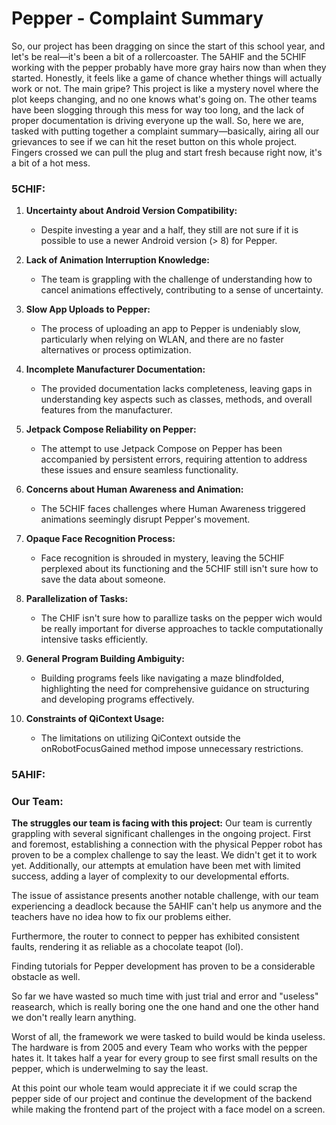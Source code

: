 # Pepper - Complaint Summary

So, our project has been dragging on since the start of this school year, and let's be real—it's been a bit of a rollercoaster. The 5AHIF and the 5CHIF working with the pepper probably have more gray hairs now than when they started. Honestly, it feels like a game of chance whether things will actually work or not. The main gripe? This project is like a mystery novel where the plot keeps changing, and no one knows what's going on. The other teams have been slogging through this mess for way too long, and the lack of proper documentation is driving everyone up the wall. So, here we are, tasked with putting together a complaint summary—basically, airing all our grievances to see if we can hit the reset button on this whole project. Fingers crossed we can pull the plug and start fresh because right now, it's a bit of a hot mess.

### 5CHIF:

1. **Uncertainty about Android Version Compatibility:**
   - Despite investing a year and a half, they still are not sure if it is possible to use a newer Android version (> 8) for Pepper.

2. **Lack of Animation Interruption Knowledge:**
   - The team is grappling with the challenge of understanding how to cancel animations effectively, contributing to a sense of uncertainty.

3. **Slow App Uploads to Pepper:**
   - The process of uploading an app to Pepper is undeniably slow, particularly when relying on WLAN, and there are no faster alternatives or process optimization.

4. **Incomplete Manufacturer Documentation:**
   - The provided documentation lacks completeness, leaving gaps in understanding key aspects such as classes, methods, and overall features from the manufacturer.

5. **Jetpack Compose Reliability on Pepper:**
   - The attempt to use Jetpack Compose on Pepper has been accompanied by persistent errors, requiring attention to address these issues and ensure seamless functionality.

6. **Concerns about Human Awareness and Animation:**
   - The 5CHIF faces challenges where Human Awareness triggered animations seemingly disrupt Pepper's movement.

7. **Opaque Face Recognition Process:**
   - Face recognition is shrouded in mystery, leaving the 5CHIF perplexed about its functioning and the 5CHIF still isn't sure how to save the data about someone.

8. **Parallelization of Tasks:**
   - The CHIF isn't sure how to parallize tasks on the pepper wich would be really important for diverse approaches to tackle computationally intensive tasks efficiently.

9. **General Program Building Ambiguity:**
   - Building programs feels like navigating a maze blindfolded, highlighting the need for comprehensive guidance on structuring and developing programs effectively.

10. **Constraints of QiContext Usage:**
    - The limitations on utilizing QiContext outside the onRobotFocusGained method impose unnecessary restrictions.

### 5AHIF:

### Our Team:

**The struggles our team is facing with this project:**
Our team is currently grappling with several significant challenges in the ongoing project. First and foremost, establishing a connection with the physical Pepper robot has proven to be a complex challenge to say the least. We didn't get it to work yet. Additionally, our attempts at emulation have been met with limited success, adding a layer of complexity to our developmental efforts.

The issue of assistance presents another notable challenge, with our team experiencing a deadlock because the 5AHIF can't help us anymore and the teachers have no idea how to fix our problems either.

Furthermore, the router to connect to pepper has exhibited consistent faults, rendering it as reliable as a chocolate teapot (lol).

Finding tutorials for Pepper development has proven to be a considerable obstacle as well.

So far we have wasted so much time with just trial and error and "useless" reasearch, which is really boring one the one hand and one the other hand we don't really learn anything.

Worst of all, the framework we were tasked to build would be kinda useless. The hardware is from 2005 and every Team who works with the pepper hates it. It takes half a year for every group to see first small results on the pepper, which is underwelming to say the least.

At this point our whole team would appreciate it if we could scrap the pepper side of our project and continue the development of the backend while making the frontend part of the project with a face model on a screen.